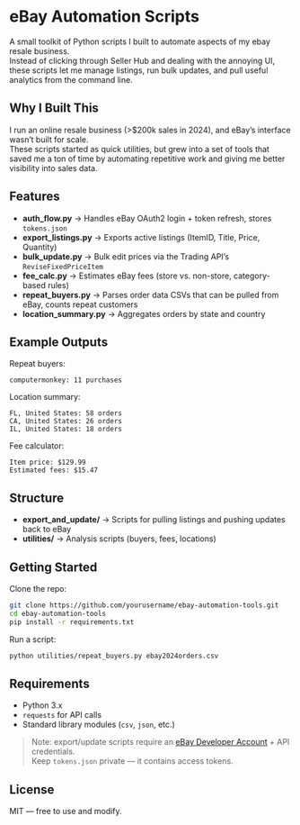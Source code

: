 # eBay Automation Scripts

A small toolkit of Python scripts I built to automate aspects of my ebay resale business.  
Instead of clicking through Seller Hub and dealing with the annoying UI, these scripts let me manage listings, run bulk updates, and pull useful analytics from the command line.

## Why I Built This

I run an online resale business (>$200k sales in 2024), and eBay’s interface wasn’t built for scale.  
These scripts started as quick utilities, but grew into a set of tools that saved me a ton of time by automating repetitive work and giving me better visibility into sales data.

## Features

- **auth_flow.py** → Handles eBay OAuth2 login + token refresh, stores `tokens.json`
- **export_listings.py** → Exports active listings (ItemID, Title, Price, Quantity)
- **bulk_update.py** → Bulk edit prices via the Trading API’s `ReviseFixedPriceItem`
- **fee_calc.py** → Estimates eBay fees (store vs. non-store, category-based rules)
- **repeat_buyers.py** → Parses order data CSVs that can be pulled from eBay, counts repeat customers
- **location_summary.py** → Aggregates orders by state and country

## Example Outputs

Repeat buyers:
```
computermonkey: 11 purchases
```

Location summary:
```
FL, United States: 58 orders
CA, United States: 26 orders
IL, United States: 18 orders
```

Fee calculator:
```
Item price: $129.99
Estimated fees: $15.47
```

## Structure

- **export_and_update/** → Scripts for pulling listings and pushing updates back to eBay  
- **utilities/** → Analysis scripts (buyers, fees, locations)

## Getting Started

Clone the repo:
```bash
git clone https://github.com/yourusername/ebay-automation-tools.git
cd ebay-automation-tools
pip install -r requirements.txt
```

Run a script:
```bash
python utilities/repeat_buyers.py ebay2024orders.csv
```

## Requirements

- Python 3.x  
- `requests` for API calls  
- Standard library modules (`csv`, `json`, etc.)  

> Note: export/update scripts require an [eBay Developer Account](https://developer.ebay.com/) + API credentials.  
> Keep `tokens.json` private — it contains access tokens.  


## License

MIT — free to use and modify.
